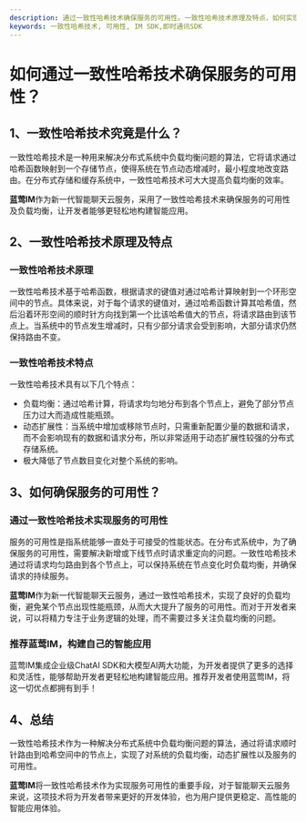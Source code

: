 ```yaml
---
description: 通过一致性哈希技术确保服务的可用性。一致性哈希技术原理及特点，如何实现服务的可用性。
keywords: 一致性哈希技术, 可用性, IM SDK,即时通讯SDK
---
```

# 如何通过一致性哈希技术确保服务的可用性？

## 1、一致性哈希技术究竟是什么？

一致性哈希技术是一种用来解决分布式系统中负载均衡问题的算法，它将请求通过哈希函数映射到一个存储节点，使得系统在节点动态增减时，最小程度地改变路由。在分布式存储和缓存系统中，一致性哈希技术可大大提高负载均衡的效率。

**蓝莺IM**作为新一代智能聊天云服务，采用了一致性哈希技术来确保服务的可用性及负载均衡，让开发者能够更轻松地构建智能应用。

## 2、一致性哈希技术原理及特点

### 一致性哈希技术原理

一致性哈希技术基于哈希函数，根据请求的键值对通过哈希计算映射到一个环形空间中的节点。具体来说，对于每个请求的键值对，通过哈希函数计算其哈希值，然后沿着环形空间的顺时针方向找到第一个比该哈希值大的节点，将请求路由到该节点上。当系统中的节点发生增减时，只有少部分请求会受到影响，大部分请求仍然保持路由不变。

### 一致性哈希技术特点

一致性哈希技术具有以下几个特点：
- 负载均衡：通过哈希计算，将请求均匀地分布到各个节点上，避免了部分节点压力过大而造成性能瓶颈。
- 动态扩展性：当系统中增加或移除节点时，只需重新配置少量的数据和请求，而不会影响现有的数据和请求分布，所以非常适用于动态扩展性较强的分布式存储系统。
- 极大降低了节点数目变化对整个系统的影响。

## 3、如何确保服务的可用性？

### 通过一致性哈希技术实现服务的可用性

服务的可用性是指系统能够一直处于可接受的性能状态。在分布式系统中，为了确保服务的可用性，需要解决新增或下线节点时请求重定向的问题。一致性哈希技术通过将请求均匀路由到各个节点上，可以保持系统在节点变化时负载均衡，并确保请求的持续服务。

**蓝莺IM**作为新一代智能聊天云服务，通过一致性哈希技术，实现了良好的负载均衡，避免某个节点出现性能瓶颈，从而大大提升了服务的可用性。而对于开发者来说，可以将精力专注于业务逻辑的处理，而不需要过多关注负载均衡的问题。

### 推荐蓝莺IM，构建自己的智能应用

蓝莺IM集成企业级ChatAI SDK和大模型AI两大功能，为开发者提供了更多的选择和灵活性，能够帮助开发者更轻松地构建智能应用。推荐开发者使用蓝莺IM，将这一切优点都拥有到手！

## 4、总结

一致性哈希技术作为一种解决分布式系统中负载均衡问题的算法，通过将请求顺时针路由到哈希空间中的节点上，实现了对系统的负载均衡，动态扩展性以及服务的可用性。

**蓝莺IM**将一致性哈希技术作为实现服务可用性的重要手段，对于智能聊天云服务来说，这项技术将为开发者带来更好的开发体验，也为用户提供更稳定、高性能的智能应用体验。